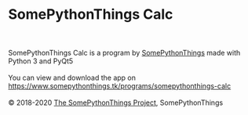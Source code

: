 <h1>SomePythonThings Calc</h1>
<br><br>SomePythonThings Calc is a program by <a href=https://www.somepythonthings.tk/>SomePythonThings</a> made with Python 3 and PyQt5
<br><br>You can view and download the app on <a href=https://www.somepythonthings.tk/programs/somepythonthings-calc>https://www.somepythonthings.tk/programs/somepythonthings-calc</a>
<br><br>© 2018-2020 <a href=https://github.com/martinet101/SomePythonThings>The SomePythonThings Project</a>, SomePythonThings
